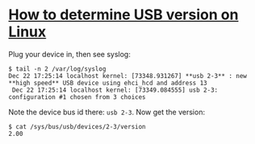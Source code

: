 # [How to determine USB version on Linux](http://serverfault.com/questions/96663/how-to-determine-usb-version-1-1-or-2-0)

Plug your device in, then see syslog:

```
$ tail -n 2 /var/log/syslog
Dec 22 17:25:14 localhost kernel: [73348.931267] **usb 2-3** : new **high speed** USB device using ehci_hcd and address 13
 Dec 22 17:25:14 localhost kernel: [73349.084555] usb 2-3: configuration #1 chosen from 3 choices
```

Note the device bus id there: `usb 2-3`. Now get the version:
```
$ cat /sys/bus/usb/devices/2-3/version
2.00
```
